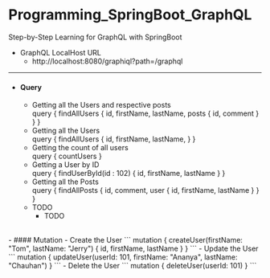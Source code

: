 # Programming_SpringBoot_GraphQL
Step-by-Step Learning for GraphQL with SpringBoot

- GraphQL LocalHost URL
  - http://localhost:8080/graphiql?path=/graphql

<hr>

- #### Query 
  - Getting all the Users and respective posts
    <br>
    query {
      findAllUsers {
        id,
        firstName,
        lastName,
        posts {
          id,
          comment
        }
      }
    }
  - Getting all the Users
    <br>
    query {
      findAllUsers {
          id,
          firstName,
          lastName,
      }
    }
  - Getting the count of all users
    <br> 
    query {
      countUsers
    }
  - Getting a User by ID
    <br>
    query {
      findUserById(id : 102) {
        id,
        firstName,
        lastName
      }
    }
  - Getting all the Posts
    <br>
    query { 
      findAllPosts {
        id,
        comment,
        user {
          id,
          firstName,
          lastName
        }
      }
    }
  - TODO
    - TODO
<br>  
- #### Mutation
  - Create the User
    ```
    mutation {
     createUser(firstName: "Tom", lastName: "Jerry") {
      id, firstName, lastName
     }
    }
    ```
  - Update the User
    ```
    mutation {
      updateUser(userId: 101, firstName: "Ananya", lastName: "Chauhan")
    }
    ```
  - Delete the User
    ```
    mutation {
      deleteUser(userId: 101)
    }
    ```